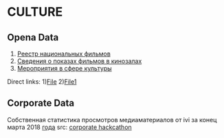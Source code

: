 # CULTURE


## Opena Data 

1) [Реестр национальных фильмов](https://opendata.mkrf.ru/opendata/7705851331-national_film_identities/)
2) [Сведения о показах фильмов в кинозалах](https://opendata.mkrf.ru/opendata/7705851331-movie_gross/)
3) [Мероприятия в сфере культуры](https://opendata.mkrf.ru/opendata/7705851331-events/)

Direct links: 
1)[File](https://opendata.mkrf.ru/opendata/7705851331-national_film_identities/data-29-structure-5.csv) 
2)[File1](https://opendata.mkrf.ru/opendata/7705851331-movie_gross/data-3-structure-1.csv) 



## Corporate Data

Собственная статистика просмотров медиаматериалов от ivi за конец марта 2018 [года](https://cloud.mail.ru/public/KMaX/YAXhsdx27)
src: [corporate hackcathon](https://github.com/Shorstko/aviahackathon/issues/1)
